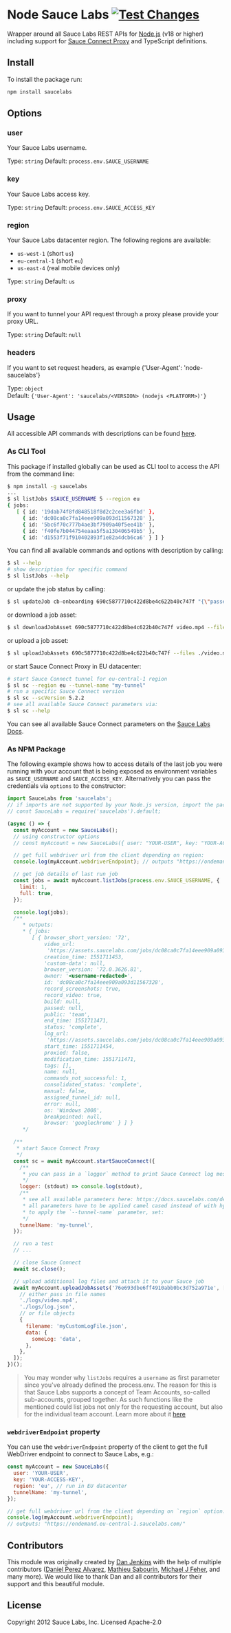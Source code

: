 # Node Sauce Labs [![Test Changes](https://github.com/saucelabs/node-saucelabs/actions/workflows/test.yml/badge.svg)](https://github.com/saucelabs/node-saucelabs/actions/workflows/test.yml)

Wrapper around all Sauce Labs REST APIs for [Node.js](http://nodejs.org/) (v18 or higher) including support for
[Sauce Connect Proxy](https://docs.saucelabs.com/secure-connections/sauce-connect-5/) and TypeScript definitions.

## Install

To install the package run:

```sh
npm install saucelabs
```

## Options

### user

Your Sauce Labs username.

Type: `string`
Default: `process.env.SAUCE_USERNAME`

### key

Your Sauce Labs access key.

Type: `string`
Default: `process.env.SAUCE_ACCESS_KEY`

### region

Your Sauce Labs datacenter region. The following regions are available:

- `us-west-1` (short `us`)
- `eu-central-1` (short `eu`)
- `us-east-4` (real mobile devices only)

Type: `string`
Default: `us`

### proxy

If you want to tunnel your API request through a proxy please provide your proxy URL.

Type: `string`
Default: `null`

### headers

If you want to set request headers, as example {'User-Agent': 'node-saucelabs'}

Type: `object`<br>
Default: `{'User-Agent': 'saucelabs/<VERSION> (nodejs <PLATFORM>)'}`

## Usage

All accessible API commands with descriptions can be found [here](docs/interface.md).

### As CLI Tool

This package if installed globally can be used as CLI tool to access the API from the command line:

```sh
$ npm install -g saucelabs
...
$ sl listJobs $SAUCE_USERNAME 5 --region eu
{ jobs:
   [ { id: '19dab74f8fd848518f8d2c2cee3a6fbd' },
     { id: 'dc08ca0c7fa14eee909a093d11567328' },
     { id: '5bc6f70c777b4ae3bf7909a40f5ee41b' },
     { id: 'f40fe7b044754eaaa5f5a130406549b5' },
     { id: 'd1553f71f910402893f1e82a4dcb6ca6' } ] }
```

You can find all available commands and options with description by calling:

```sh
$ sl --help
# show description for specific command
$ sl listJobs --help
```

or update the job status by calling:

```sh
$ sl updateJob cb-onboarding 690c5877710c422d8be4c622b40c747f "{\"passed\":false}"
```

or download a job asset:

```sh
$ sl downloadJobAsset 690c5877710c422d8be4c622b40c747f video.mp4 --filepath ./video.mp4
```

or upload a job asset:

```sh
$ sl uploadJobAssets 690c5877710c422d8be4c622b40c747f --files ./video.mp4 --files ./log.json
```

or start Sauce Connect Proxy in EU datacenter:

```sh
# start Sauce Connect tunnel for eu-central-1 region
$ sl sc --region eu --tunnel-name "my-tunnel"
# run a specific Sauce Connect version
$ sl sc --scVersion 5.2.2
# see all available Sauce Connect parameters via:
$ sl sc --help
```

You can see all available Sauce Connect parameters on the [Sauce Labs Docs](https://docs.saucelabs.com/dev/cli/sauce-connect-5/run/).

### As NPM Package

The following example shows how to access details of the last job you were running with your account that is being exposed as environment variables as `SAUCE_USERNAME` and `SAUCE_ACCESS_KEY`. Alternatively you can pass the credentials via `options` to the constructor:

```js
import SauceLabs from 'saucelabs';
// if imports are not supported by your Node.js version, import the package as follows:
// const SauceLabs = require('saucelabs').default;

(async () => {
  const myAccount = new SauceLabs();
  // using constructor options
  // const myAccount = new SauceLabs({ user: "YOUR-USER", key: "YOUR-ACCESS-KEY"});

  // get full webdriver url from the client depending on region:
  console.log(myAccount.webdriverEndpoint); // outputs "https://ondemand.us-west-1.saucelabs.com/"

  // get job details of last run job
  const jobs = await myAccount.listJobs(process.env.SAUCE_USERNAME, {
    limit: 1,
    full: true,
  });

  console.log(jobs);
  /**
     * outputs:
     * { jobs:
        [ { browser_short_version: '72',
            video_url:
             'https://assets.saucelabs.com/jobs/dc08ca0c7fa14eee909a093d11567328/video.flv',
            creation_time: 1551711453,
            'custom-data': null,
            browser_version: '72.0.3626.81',
            owner: '<username-redacted>',
            id: 'dc08ca0c7fa14eee909a093d11567328',
            record_screenshots: true,
            record_video: true,
            build: null,
            passed: null,
            public: 'team',
            end_time: 1551711471,
            status: 'complete',
            log_url:
             'https://assets.saucelabs.com/jobs/dc08ca0c7fa14eee909a093d11567328/selenium-server.log',
            start_time: 1551711454,
            proxied: false,
            modification_time: 1551711471,
            tags: [],
            name: null,
            commands_not_successful: 1,
            consolidated_status: 'complete',
            manual: false,
            assigned_tunnel_id: null,
            error: null,
            os: 'Windows 2008',
            breakpointed: null,
            browser: 'googlechrome' } ] }
     */

  /**
   * start Sauce Connect Proxy
   */
  const sc = await myAccount.startSauceConnect({
    /**
     * you can pass in a `logger` method to print Sauce Connect log messages
     */
    logger: (stdout) => console.log(stdout),
    /**
     * see all available parameters here: https://docs.saucelabs.com/dev/cli/sauce-connect-5/run/
     * all parameters have to be applied camel cased instead of with hyphens, e.g.
     * to apply the `--tunnel-name` parameter, set:
     */
    tunnelName: 'my-tunnel',
  });

  // run a test
  // ...

  // close Sauce Connect
  await sc.close();

  // upload additional log files and attach it to your Sauce job
  await myAccount.uploadJobAssets('76e693dbe6ff4910abb0bc3d752a971e', [
    // either pass in file names
    './logs/video.mp4',
    './logs/log.json',
    // or file objects
    {
      filename: 'myCustomLogFile.json',
      data: {
        someLog: 'data',
      },
    },
  ]);
})();
```

> You may wonder why `listJobs` requires a `username` as first parameter since you've already defined the process.env. The reason for this is that Sauce Labs supports a concept of Team Accounts, so-called sub-accounts, grouped together. As such functions like the mentioned could list jobs not only for the requesting account, but also for the individual team account. Learn more about it [here](https://docs.saucelabs.com/basics/acct-team-mgmt-hub/)

### `webdriverEndpoint` property

You can use the `webdriverEndpoint` property of the client to get the full WebDriver endpoint to connect to Sauce Labs, e.g.:

```js
const myAccount = new SauceLabs({
  user: 'YOUR-USER',
  key: 'YOUR-ACCESS-KEY',
  region: 'eu', // run in EU datacenter
  tunnelName: 'my-tunnel',
});

// get full webdriver url from the client depending on `region` option:
console.log(myAccount.webdriverEndpoint);
// outputs: "https://ondemand.eu-central-1.saucelabs.com/"
```

## Contributors

This module was originally created by [Dan Jenkins](https://github.com/danjenkins) with the help of multiple contributors ([Daniel Perez Alvarez](https://github.com/unindented), [Mathieu Sabourin](https://github.com/OniOni), [Michael J Feher](https://github.com/PhearZero), and many more). We would like to thank Dan and all contributors for their support and this beautiful module.

## License

Copyright 2012 Sauce Labs, Inc. Licensed Apache-2.0
